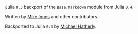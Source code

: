 Julia `0.3` backport of the `Base.Markdown` module from Julia `0.4`.

Written by [Mike Innes](https://github.com/one-more-minute) and other contributors.

Backported to Julia `0.3` by [Michael Hatherly](https://github.com/MichaelHatherly).
